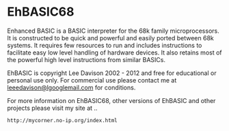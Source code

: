 EhBASIC68
=========

Enhanced BASIC is a BASIC interpreter for the 68k family microprocessors. It
is constructed to be quick and powerful and easily ported between 68k systems.
It requires few resources to run and includes instructions to facilitate easy
low level handling of hardware devices. It also retains most of the powerful
high level instructions from similar BASICs.

EhBASIC is copyright Lee Davison 2002 - 2012 and free for educational or
personal use only.
For commercial use please contact me at leeedavison@lgooglemail.com for conditions.

For more information on EhBASIC68, other versions of EhBASIC and other projects
please visit my site at ..

	http://mycorner.no-ip.org/index.html
